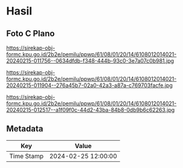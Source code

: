 # Hasil

## Foto C Plano

https://sirekap-obj-formc.kpu.go.id/2b2e/pemilu/ppwp/61/08/01/20/14/6108012014021-20240215-011756--0634dfdb-f348-444b-93c0-3e7a07c0b981.jpg

https://sirekap-obj-formc.kpu.go.id/2b2e/pemilu/ppwp/61/08/01/20/14/6108012014021-20240215-011904--276a45b7-02a0-42a3-a87a-c769703facfe.jpg

https://sirekap-obj-formc.kpu.go.id/2b2e/pemilu/ppwp/61/08/01/20/14/6108012014021-20240215-012517--a1f09f0c-44d2-43ba-84b8-0db9b6c62263.jpg


## Metadata

| Key        | Value               |
| ---------- | ------------------- |
| Time Stamp | 2024-02-25 12:00:00 |



